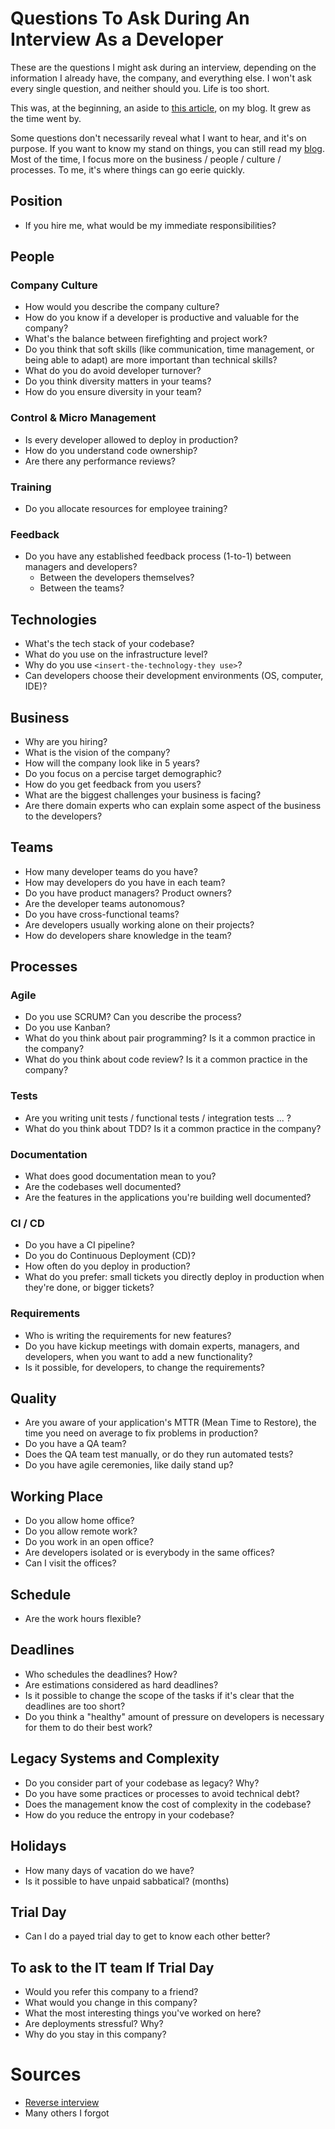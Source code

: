 # Questions To Ask During An Interview As a Developer

These are the questions I might ask during an interview, depending on the information I already have, the company, and everything else. I won't ask every single question, and neither should you. Life is too short.

This was, at the beginning, an aside to [this article](https://thevaluable.dev/find-best-software-developer-job/), on my blog. It grew as the time went by.

Some questions don't necessarily reveal what I want to hear, and it's on purpose. If you want to know my stand on things, you can still read my [blog](https://thevaluable.dev/). Most of the time, I focus more on the business / people / culture / processes. To me, it's where things can go eerie quickly.

## Position

* If you hire me, what would be my immediate responsibilities?

## People

### Company Culture

* How would you describe the company culture?
* How do you know if a developer is productive and valuable for the company?
* What's the balance between firefighting and project work?
* Do you think that soft skills (like communication, time management, or being able to adapt) are more important than technical skills?
* What do you do avoid developer turnover?
* Do you think diversity matters in your teams?
* How do you ensure diversity in your team?

### Control & Micro Management

* Is every developer allowed to deploy in production?
* How do you understand code ownership?
* Are there any performance reviews?

### Training 

* Do you allocate resources for employee training?

### Feedback

* Do you have any established feedback process (1-to-1) between managers and developers? 
    * Between the developers themselves? 
    * Between the teams?

## Technologies

* What's the tech stack of your codebase?
* What do you use on the infrastructure level?
* Why do you use `<insert-the-technology-they use>`?
* Can developers choose their development environments (OS, computer, IDE)?

## Business

* Why are you hiring?
* What is the vision of the company?
* How will the company look like in 5 years? 
* Do you focus on a percise target demographic?
* How do you get feedback from you users?
* What are the biggest challenges your business is facing?
* Are there domain experts who can explain some aspect of the business to the developers?

## Teams

* How many developer teams do you have?
* How may developers do you have in each team?
* Do you have product managers? Product owners?
* Are the developer teams autonomous?
* Do you have cross-functional teams?
* Are developers usually working alone on their projects?
* How do developers share knowledge in the team?

## Processes

### Agile

* Do you use SCRUM? Can you describe the process?
* Do you use Kanban? 
* What do you think about pair programming? Is it a common practice in the company?
* What do you think about code review? Is it a common practice in the company?

### Tests 

* Are you writing unit tests / functional tests / integration tests ... ?
* What do you think about TDD? Is it a common practice in the company?

### Documentation

* What does good documentation mean to you? 
* Are the codebases well documented?
* Are the features in the applications you're building well documented?

### CI / CD

* Do you have a CI pipeline?
* Do you do Continuous Deployment (CD)?
* How often do you deploy in production?
* What do you prefer: small tickets you directly deploy in production when they're done, or bigger tickets?

### Requirements

* Who is writing the requirements for new features?
* Do you have kickup meetings with domain experts, managers, and developers, when you want to add a new functionality?
* Is it possible, for developers, to change the requirements? 

## Quality

* Are you aware of your application's MTTR (Mean Time to Restore), the time you need on average to fix problems in production?
* Do you have a QA team?
* Does the QA team test manually, or do they run automated tests?
* Do you have agile ceremonies, like daily stand up?

## Working Place

* Do you allow home office?
* Do you allow remote work?
* Do you work in an open office?
* Are developers isolated or is everybody in the same offices?
* Can I visit the offices?

## Schedule 

* Are the work hours flexible?

## Deadlines

* Who schedules the deadlines? How?
* Are estimations considered as hard deadlines?
* Is it possible to change the scope of the tasks if it's clear that the deadlines are too short?
* Do you think a "healthy" amount of pressure on developers is necessary for them to do their best work?

## Legacy Systems and Complexity

* Do you consider part of your codebase as legacy? Why?
* Do you have some practices or processes to avoid technical debt?
* Does the management know the cost of complexity in the codebase?
* How do you reduce the entropy in your codebase?

## Holidays

* How many days of vacation do we have?
* Is it possible to have unpaid sabbatical? (months)

## Trial Day

* Can I do a payed trial day to get to know each other better?

## To ask to the IT team If Trial Day

* Would you refer this company to a friend?
* What would you change in this company?
* What the most interesting things you've worked on here?
* Are deployments stressful? Why?
* Why do you stay in this company?

# Sources

* [Reverse interview](https://github.com/viraptor/reverse-interview)
* Many others I forgot
